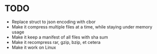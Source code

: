 


# TODO

* Replace struct to json encoding with cbor
* Make it compress multiple files at a time, while staying under memory usage
* Make it keep a manifest of all files with sha sum
* Make it recompress rar, gzip, bzip, et cetera
* Make it work on Linux
